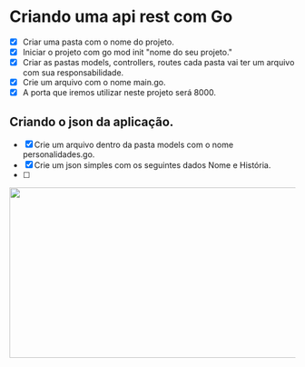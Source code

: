 # Criando uma api rest com Go

- [x] Criar uma pasta com o nome do projeto.
- [x] Iniciar o projeto com go mod init "nome do seu projeto."
- [x] Criar as pastas models, controllers, routes cada pasta vai ter um arquivo com sua responsabilidade.
- [x] Crie um arquivo com o nome main.go.
- [x] A porta que iremos utilizar neste projeto será 8000.

## Criando o json da aplicação.

- [x] Crie um arquivo dentro da pasta models com o nome personalidades.go.
- [x] Crie um json simples com os seguintes dados Nome e História.
- [ ]

<div align="center">
<img src="https://user-images.githubusercontent.com/82729145/215833525-4a3f2f2e-4bbf-41ed-b4fc-ed5d5abebc99.png" width="600px" height="300px" />

</div>
